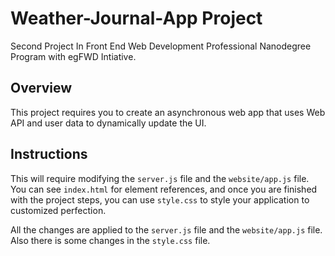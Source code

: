 # Weather-Journal-App Project
Second Project In Front End Web Development Professional Nanodegree Program with egFWD Intiative. 

## Overview
This project requires you to create an asynchronous web app that uses Web API and user data to dynamically update the UI. 

## Instructions
This will require modifying the `server.js` file and the `website/app.js` file. You can see `index.html` for element references, and once you are finished with the project steps, you can use `style.css` to style your application to customized perfection.

All the changes are applied to the `server.js` file and the `website/app.js` file. Also there is some changes in the `style.css` file.
 
